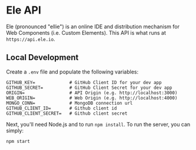 # Ele API

Ele (pronounced "ellie") is an online IDE and distribution mechanism for
Web Components (i.e. Custom Elements). This API is what runs at
`https://api.ele.io`.

## Local Development

Create a `.env` file and populate the following variables:

```
GITHUB_KEY=             # GitHub Client ID for your dev app
GITHUB_SECRET=          # GitHub Client Secret for your dev app
ORIGIN=                 # API Origin (e.g. http://localhost:3000)
WEB_ORIGIN=             # Web Origin (e.g. http://localhost:4000)
MONGO_CONN=             # MongoDB connection url
GITHUB_CLIENT_ID=       # Github client id
GITHUB_CLIENT_SECRET=   # Github client secret
```

Next, you'll need Node.js and to run `npm install`. To run the server,
you can simply:

    npm start